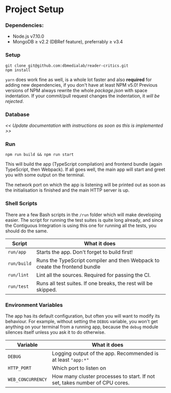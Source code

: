 # Project Setup

### Dependencies:
* Node.js v7.10.0
* MongoDB ≥ v2.2 (DBRef feature), preferrably ≥ v3.4

### Setup
```
git clone git@github.com:dbmedialab/reader-critics.git
npm install
```
`yarn` does work fine as well, is a whole lot faster and also **required** for adding new dependencies, if you don't have at least NPM v5.0! Previous versions of NPM always rewrite the whole _package.json_ with space indentation. If your commit/pull request changes the indentation, it _will be rejected_.

### Database
_<< Update documentation with instructions as soon as this is implemented >>_

### Run
```
npm run build && npm run start
```
This will build the app (TypeScript compilation) and frontend bundle (again TypeScript, then
Webpack). If all goes well, the main app will start and greet you with some output on the terminal.

The network port on which the app is listening will be printed out as soon as the initialisation
is finished and the main HTTP server is up.

### Shell Scripts
There are a few Bash scripts in the `/run` folder which will make developing easier. The script for running the test suites is quite long already, and since the Contiguous Integration is using this one for running all the tests, you should do the same.

| Script | What it does |
| ------ | ------------ |
| `run/app`   | Starts the app. Don't forget to build first! |
| `run/build` | Runs the TypeScript compiler and then Webpack to create the frontend bundle |
| `run/lint`  | Lint all the sources. Required for passing the CI. |
| `run/test`  | Runs all test suites. If one breaks, the rest will be skipped. |

### Environment Variables
The app has its default configuration, but often you will want to modify its behaviour. For example, without setting the `DEBUG` variable, you won't get anything on your terminal from a running app, because the `debug` module silences itself unless you ask it to do otherwise.

| Variable | What it does |
| -------- | ------------ |
| `DEBUG`  | Logging output of the app. Recommended is at least `"app:*"` |
| `HTTP_PORT` | Which port to listen on |
| `WEB_CONCURRENCY` | How many cluster processes to start. If not set, takes number of CPU cores. |
